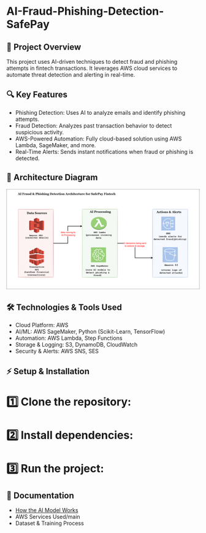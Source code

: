 # AI-Fraud-Phishing-Detection-SafePay

## 🚀 Project Overview
This project uses AI-driven techniques to detect fraud and phishing attempts in fintech transactions. It leverages AWS cloud services to automate threat detection and alerting in real-time.

## 🔍 Key Features
- Phishing Detection: Uses AI to analyze emails and identify phishing attempts.
- Fraud Detection: Analyzes past transaction behavior to detect suspicious activity.
- AWS-Powered Automation: Fully cloud-based solution using AWS Lambda, SageMaker, and more.
- Real-Time Alerts: Sends instant notifications when fraud or phishing is detected.

## 📌 Architecture Diagram 
![SafePay AI Fraud & Phishing Detection](https://github.com/AibinuolaDamilola/AI-Fraud-Phishing-Detection-SafePay/blob/main/AI%20architecture.drawio.png?raw=true)


## 🛠️ Technologies & Tools Used
- Cloud Platform: AWS
- AI/ML: AWS SageMaker, Python (Scikit-Learn, TensorFlow)
- Automation: AWS Lambda, Step Functions
- Storage & Logging: S3, DynamoDB, CloudWatch
- Security & Alerts: AWS SNS, SES

## ⚡ Setup & Installation
# 1️⃣ Clone the repository:


# 2️⃣ Install dependencies:


# 3️⃣ Run the project:


## 📖 Documentation
- <a href="https://https://medium.com/@evolvewithdami/building-ai-powered-fraud-and-phishing-detection-solution-for-safepay-fintech-pt1-259541470c82">How the AI Model Works</a> 
- AWS Services Used/main
- Dataset & Training Process

